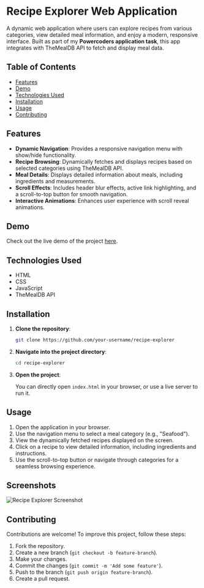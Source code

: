 # Recipe Explorer Web Application

A dynamic web application where users can explore recipes from various categories, view detailed meal information, and enjoy a modern, responsive interface. Built as part of my **Powercoders application task**, this app integrates with TheMealDB API to fetch and display meal data.

## Table of Contents

- [Features](#features)
- [Demo](#demo)
- [Technologies Used](#technologies-used)
- [Installation](#installation)
- [Usage](#usage)
- [Contributing](#contributing)

## Features

- **Dynamic Navigation**: Provides a responsive navigation menu with show/hide functionality.
- **Recipe Browsing**: Dynamically fetches and displays recipes based on selected categories using TheMealDB API.
- **Meal Details**: Displays detailed information about meals, including ingredients and measurements.
- **Scroll Effects**: Includes header blur effects, active link highlighting, and a scroll-to-top button for smooth navigation.
- **Interactive Animations**: Enhances user experience with scroll reveal animations.

## Demo

Check out the live demo of the project [here](https://rabumaabraham.github.io/powercoders-food-recipe/#).

## Technologies Used

- HTML
- CSS
- JavaScript
- TheMealDB API

## Installation

1. **Clone the repository**:

    ```bash
    git clone https://github.com/your-username/recipe-explorer
    ```

2. **Navigate into the project directory**:

    ```bash
    cd recipe-explorer
    ```

3. **Open the project**:

    You can directly open `index.html` in your browser, or use a live server to run it.

## Usage

1. Open the application in your browser.
2. Use the navigation menu to select a meal category (e.g., "Seafood").
3. View the dynamically fetched recipes displayed on the screen.
4. Click on a recipe to view detailed information, including ingredients and instructions.
5. Use the scroll-to-top button or navigate through categories for a seamless browsing experience.

## Screenshots

![Recipe Explorer Screenshot](https://github.com/your-username/recipe-explorer/assets/sample-image.png)

## Contributing

Contributions are welcome! To improve this project, follow these steps:

1. Fork the repository.
2. Create a new branch (`git checkout -b feature-branch`).
3. Make your changes.
4. Commit the changes (`git commit -m 'Add some feature'`).
5. Push to the branch (`git push origin feature-branch`).
6. Create a pull request.
